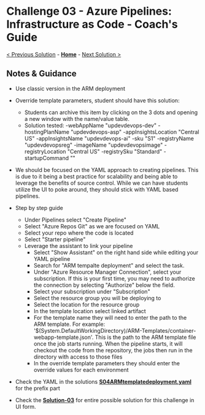 # Challenge 03 - Azure Pipelines: Infrastructure as Code - Coach's Guide 

[< Previous Solution](./Solution-02.md) - **[Home](./README.md)** - [Next Solution >](./Solution-04.md)

## Notes & Guidance

- Use classic version in the ARM deployment
- Override template parameters, student should have this solution:
  - Students can archive this item by clicking on the 3 dots and opening a new window with the name/value table.
  - Solution tested: -webAppName "updevdevops-dev" -hostingPlanName "updevdevops-asp" -appInsightsLocation "Central US" -appInsightsName "updevdevops-ai" -sku "S1" -registryName "updevdevopsreg" -imageName "updevdevopsimage" -registryLocation "Central US" -registrySku "Standard" -startupCommand ""


- We should be focused on the YAML approach to creating pipelines.  This is due to it being a best practice for scalability and being able to leverage the benefits of source control.  While we can have students utilize the UI to poke around, they should stick with YAML based pipelines.

- Step by step guide
  - Under Pipelines select "Create Pipeline"
  - Select "Azure Repos Git" as we are focused on YAML
  - Select your repo where the code is located
  - Select "Starter pipeline"
  - Leverage the assistant to link your pipeline
    - Select "Show Assistant" on the right hand side while editing your YAML pipeline
    - Search for "ARM tempalte deployment" and select the task.
    - Under "Azure Resource Manager Connection", select your subscription.  If this is your first time, you may need to authorize the connection by selecting "Authorize" below the field.
    - Select your subscription under "Subscription"
    - Select the resource group you will be deploying to
    - Select the location for the resource group
    - In the template location select linked artifact
    - For the template name they will need to enter the path to the ARM template.  For example: '$(System.DefaultWorkingDirectory)/ARM-Templates/container-webapp-template.json'.  This is the path to the ARM template file once the job starts running.  When the pipeline starts, it will checkout the code from the repository, the jobs then run in the directory with access to those files
    - In the override template parameters they should enter the override values for each environment



- Check the YAML in the solutions **[S04ARMtemplatedeployment.yaml](./Solutions/S03ARMtemplatedeployment.yaml)** for the prefix part
- Check the **[Solution-03](./Solutions/Solution-03.json)** for entire possible solution for this challenge in UI form.
